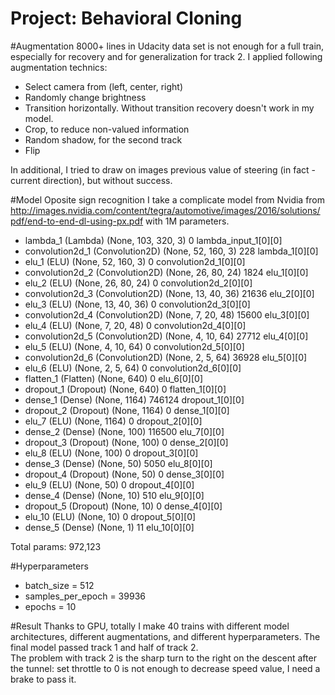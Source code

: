 Project: Behavioral Cloning
====================
#Augmentation
8000+ lines in Udacity data set is not enough for a full train, especially for recovery and for generalization for track 2. I applied following augmentation technics:   
* Select camera from (left, center, right)  
* Randomly change brightness  
* Transition horizontally. Without transition recovery doesn't work in my model. 
* Crop, to reduce non-valued information  
* Random shadow, for the second track  
* Flip  

In additional, I tried to draw on images previous value of steering (in fact - current direction),  but without success.  

#Model
Oposite sign recognition I take a complicate model from Nvidia from http://images.nvidia.com/content/tegra/automotive/images/2016/solutions/pdf/end-to-end-dl-using-px.pdf with 1M parameters. 
                     
* lambda_1 (Lambda)                (None, 103, 320, 3)   0           lambda_input_1[0][0]             
* convolution2d_1 (Convolution2D)  (None, 52, 160, 3)    228         lambda_1[0][0]                   
* elu_1 (ELU)                      (None, 52, 160, 3)    0           convolution2d_1[0][0]            
* convolution2d_2 (Convolution2D)  (None, 26, 80, 24)    1824        elu_1[0][0]                      
* elu_2 (ELU)                      (None, 26, 80, 24)    0           convolution2d_2[0][0]            
* convolution2d_3 (Convolution2D)  (None, 13, 40, 36)    21636       elu_2[0][0]                      
* elu_3 (ELU)                      (None, 13, 40, 36)    0           convolution2d_3[0][0]            
* convolution2d_4 (Convolution2D)  (None, 7, 20, 48)     15600       elu_3[0][0]                      
* elu_4 (ELU)                      (None, 7, 20, 48)     0           convolution2d_4[0][0]            
* convolution2d_5 (Convolution2D)  (None, 4, 10, 64)     27712       elu_4[0][0]                      
* elu_5 (ELU)                      (None, 4, 10, 64)     0           convolution2d_5[0][0]            
* convolution2d_6 (Convolution2D)  (None, 2, 5, 64)      36928       elu_5[0][0]                      
* elu_6 (ELU)                      (None, 2, 5, 64)      0           convolution2d_6[0][0]            
* flatten_1 (Flatten)              (None, 640)           0           elu_6[0][0]                      
* dropout_1 (Dropout)              (None, 640)           0           flatten_1[0][0]                  
* dense_1 (Dense)                  (None, 1164)          746124      dropout_1[0][0]                  
* dropout_2 (Dropout)              (None, 1164)          0           dense_1[0][0]                    
* elu_7 (ELU)                      (None, 1164)          0           dropout_2[0][0]                  
* dense_2 (Dense)                  (None, 100)           116500      elu_7[0][0]                      
* dropout_3 (Dropout)              (None, 100)           0           dense_2[0][0]                    
* elu_8 (ELU)                      (None, 100)           0           dropout_3[0][0]                  
* dense_3 (Dense)                  (None, 50)            5050        elu_8[0][0]                      
* dropout_4 (Dropout)              (None, 50)            0           dense_3[0][0]                    
* elu_9 (ELU)                      (None, 50)            0           dropout_4[0][0]                  
* dense_4 (Dense)                  (None, 10)            510         elu_9[0][0]                      
* dropout_5 (Dropout)              (None, 10)            0           dense_4[0][0]                    
* elu_10 (ELU)                     (None, 10)            0           dropout_5[0][0]                  
* dense_5 (Dense)                  (None, 1)             11          elu_10[0][0]                     

Total params: 972,123

#Hyperparameters

* batch_size = 512
* samples_per_epoch = 39936
* epochs = 10

#Result
Thanks to GPU, totally I make 40 trains with different model architectures, different augmentations, and different hyperparameters. The final model passed track 1 and half of track 2.  
The problem with track 2 is the sharp turn to the right on the descent after the tunnel: set throttle to 0 is not enough to decrease speed value, I need a brake to pass it. 

